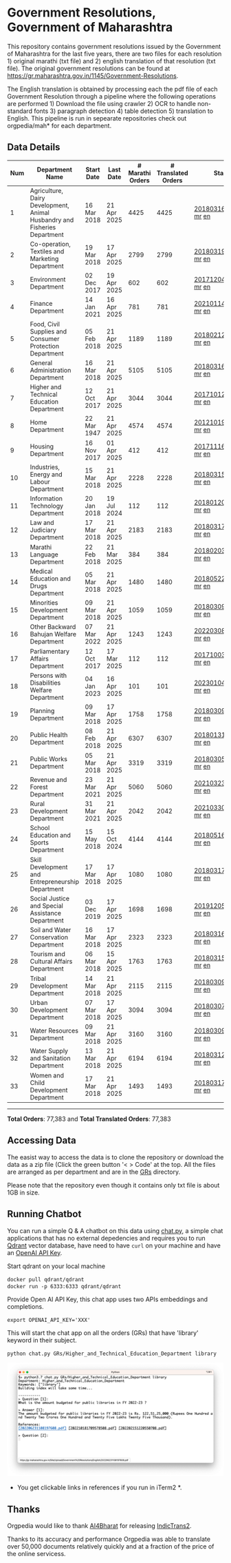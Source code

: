 # Government Resolutions, Government of Maharashtra

This repository contains government resolutions issued by the Government of Maharashtra for the last five years, there are two files for each resolution 1) original marathi (txt file) and 2) english translation of that resolution (txt file). The original government resolutions can be found at https://gr.maharashtra.gov.in/1145/Government-Resolutions.

The English translation is obtained by processing each the pdf file of each Government Resolution through a pipeline where the following operations are performed 1) Download the file using crawler 2) OCR to handle non-standard fonts 3) paragraph detection 4) table  detection 5) translation to English. This pipeline is run in sepearate repositories check out orgpedia/mah* for each department.


## Data Details

| Num | Department Name | Start Date | Last Date | # Marathi Orders | # Translated Orders | Starting Order | Last Order |
| --- | --------------- | ---------- | --------- | ---------------- | ------------------- | -------------- | ---------- |
| 1 | Agriculture, Dairy Development, Animal Husbandry and Fisheries Department | 16 Mar 2018 | 21 Apr 2025 | 4425 | 4425 | [201803161624182101.pdf](https://gr.maharashtra.gov.in/Site/Upload/Government%20Resolutions/English/201803161624182101.pdf) [mr](GRs/Agriculture,_Dairy_Development,_Animal_Husbandry_and_Fisheries_Department/201803161624182101.pdf.mr.txt) [en](GRs/Agriculture,_Dairy_Development,_Animal_Husbandry_and_Fisheries_Department/201803161624182101.pdf.en.txt) | [202504211748187701.pdf](https://gr.maharashtra.gov.in/Site/Upload/Government%20Resolutions/English/202504211748187701.pdf) [mr](GRs/Agriculture,_Dairy_Development,_Animal_Husbandry_and_Fisheries_Department/202504211748187701.pdf.mr.txt) [en](GRs/Agriculture,_Dairy_Development,_Animal_Husbandry_and_Fisheries_Department/202504211748187701.pdf.en.txt) |
| 2 | Co-operation, Textiles and Marketing Department | 19 Mar 2018 | 17 Apr 2025 | 2799 | 2799 | [201803191257576702.pdf](https://gr.maharashtra.gov.in/Site/Upload/Government%20Resolutions/English/201803191257576702.pdf) [mr](GRs/Co-operation,_Textiles_and_Marketing_Department/201803191257576702.pdf.mr.txt) [en](GRs/Co-operation,_Textiles_and_Marketing_Department/201803191257576702.pdf.en.txt) | [202504171251016802.pdf](https://gr.maharashtra.gov.in/Site/Upload/Government%20Resolutions/English/202504171251016802.pdf) [mr](GRs/Co-operation,_Textiles_and_Marketing_Department/202504171251016802.pdf.mr.txt) [en](GRs/Co-operation,_Textiles_and_Marketing_Department/202504171251016802.pdf.en.txt) |
| 3 | Environment Department | 02 Dec 2017 | 19 Apr 2025 | 602 | 602 | [201712041147216904.pdf](https://gr.maharashtra.gov.in/Site/Upload/Government%20Resolutions/English/201712041147216904.pdf) [mr](GRs/Environment_Department/201712041147216904.pdf.mr.txt) [en](GRs/Environment_Department/201712041147216904.pdf.en.txt) | [202504191622441904.pdf](https://gr.maharashtra.gov.in/Site/Upload/Government%20Resolutions/English/202504191622441904.pdf) [mr](GRs/Environment_Department/202504191622441904.pdf.mr.txt) [en](GRs/Environment_Department/202504191622441904.pdf.en.txt) |
| 4 | Finance Department | 14 Jan 2021 | 16 Apr 2025 | 781 | 781 | [202101141237329905.pdf](https://gr.maharashtra.gov.in/Site/Upload/Government%20Resolutions/English/202101141237329905.pdf) [mr](GRs/Finance_Department/202101141237329905.pdf.mr.txt) [en](GRs/Finance_Department/202101141237329905.pdf.en.txt) | [202504161517537805.pdf](https://gr.maharashtra.gov.in/Site/Upload/Government%20Resolutions/English/202504161517537805.pdf) [mr](GRs/Finance_Department/202504161517537805.pdf.mr.txt) [en](GRs/Finance_Department/202504161517537805.pdf.en.txt) |
| 5 | Food, Civil Supplies and Consumer Protection Department | 05 Feb 2018 | 21 Apr 2025 | 1189 | 1189 | [201802121244545806.pdf](https://gr.maharashtra.gov.in/Site/Upload/Government%20Resolutions/English/201802121244545806.pdf) [mr](GRs/Food,_Civil_Supplies_and_Consumer_Protection_Department/201802121244545806.pdf.mr.txt) [en](GRs/Food,_Civil_Supplies_and_Consumer_Protection_Department/201802121244545806.pdf.en.txt) | [202504211151173606.pdf](https://gr.maharashtra.gov.in/Site/Upload/Government%20Resolutions/English/202504211151173606.pdf) [mr](GRs/Food,_Civil_Supplies_and_Consumer_Protection_Department/202504211151173606.pdf.mr.txt) [en](GRs/Food,_Civil_Supplies_and_Consumer_Protection_Department/202504211151173606.pdf.en.txt) |
| 6 | General Administration Department | 16 Mar 2018 | 21 Apr 2025 | 5105 | 5105 | [201803161224022707.pdf](https://gr.maharashtra.gov.in/Site/Upload/Government%20Resolutions/English/201803161224022707.pdf) [mr](GRs/General_Administration_Department/201803161224022707.pdf.mr.txt) [en](GRs/General_Administration_Department/201803161224022707.pdf.en.txt) | [202504211813060807.pdf](https://gr.maharashtra.gov.in/Site/Upload/Government%20Resolutions/English/202504211813060807...pdf) [mr](GRs/General_Administration_Department/202504211813060807.pdf.mr.txt) [en](GRs/General_Administration_Department/202504211813060807.pdf.en.txt) |
| 7 | Higher and Technical Education Department | 12 Oct 2017 | 21 Apr 2025 | 3044 | 3044 | [201710121514029708.pdf](https://gr.maharashtra.gov.in/Site/Upload/Government%20Resolutions/English/201710121514029708.pdf) [mr](GRs/Higher_and_Technical_Education_Department/201710121514029708.pdf.mr.txt) [en](GRs/Higher_and_Technical_Education_Department/201710121514029708.pdf.en.txt) | [202504211738009708.pdf](https://gr.maharashtra.gov.in/Site/Upload/Government%20Resolutions/English/202504211738009708.pdf) [mr](GRs/Higher_and_Technical_Education_Department/202504211738009708.pdf.mr.txt) [en](GRs/Higher_and_Technical_Education_Department/202504211738009708.pdf.en.txt) |
| 8 | Home Department | 22 Mar 1947 | 21 Apr 2025 | 4574 | 4574 | [201210191648552129.pdf](https://gr.maharashtra.gov.in/Site/Upload/Government%20Resolutions/English/201210191648552129.pdf) [mr](GRs/Home_Department/201210191648552129.pdf.mr.txt) [en](GRs/Home_Department/201210191648552129.pdf.en.txt) | [202504211818365229.pdf](https://gr.maharashtra.gov.in/Site/Upload/Government%20Resolutions/English/202504211818365229.pdf) [mr](GRs/Home_Department/202504211818365229.pdf.mr.txt) [en](GRs/Home_Department/202504211818365229.pdf.en.txt) |
| 9 | Housing Department | 16 Nov 2017 | 01 Apr 2025 | 412 | 412 | [201711161447076609.pdf](https://gr.maharashtra.gov.in/Site/Upload/Government%20Resolutions/English/201711161447076609.pdf) [mr](GRs/Housing_Department/201711161447076609.pdf.mr.txt) [en](GRs/Housing_Department/201711161447076609.pdf.en.txt) | [202504011551585009.pdf](https://gr.maharashtra.gov.in/Site/Upload/Government%20Resolutions/English/202504011551585009.pdf) [mr](GRs/Housing_Department/202504011551585009.pdf.mr.txt) [en](GRs/Housing_Department/202504011551585009.pdf.en.txt) |
| 10 | Industries, Energy and Labour Department | 15 Mar 2018 | 21 Apr 2025 | 2228 | 2228 | [201803151204055010.pdf](https://gr.maharashtra.gov.in/Site/Upload/Government%20Resolutions/English/201803151204055010.pdf) [mr](GRs/Industries,_Energy_and_Labour_Department/201803151204055010.pdf.mr.txt) [en](GRs/Industries,_Energy_and_Labour_Department/201803151204055010.pdf.en.txt) | [202504211520585010.pdf](https://gr.maharashtra.gov.in/Site/Upload/Government%20Resolutions/English/202504211520585010.pdf) [mr](GRs/Industries,_Energy_and_Labour_Department/202504211520585010.pdf.mr.txt) [en](GRs/Industries,_Energy_and_Labour_Department/202504211520585010.pdf.en.txt) |
| 11 | Information Technology Department | 20 Jan 2018 | 19 Jul 2024 | 112 | 112 | [201801201843024511.pdf](https://gr.maharashtra.gov.in/Site/Upload/Government%20Resolutions/English/201801201843024511.pdf) [mr](GRs/Information_Technology_Department/201801201843024511.pdf.mr.txt) [en](GRs/Information_Technology_Department/201801201843024511.pdf.en.txt) | [202407191742379111.pdf](https://gr.maharashtra.gov.in/Site/Upload/Government%20Resolutions/English/202407191742379111.pdf) [mr](GRs/Information_Technology_Department/202407191742379111.pdf.mr.txt) [en](GRs/Information_Technology_Department/202407191742379111.pdf.en.txt) |
| 12 | Law and Judiciary Department | 17 Mar 2018 | 21 Apr 2025 | 2183 | 2183 | [201803171129290212.pdf](https://gr.maharashtra.gov.in/Site/Upload/Government%20Resolutions/English/201803171129290212.pdf) [mr](GRs/Law_and_Judiciary_Department/201803171129290212.pdf.mr.txt) [en](GRs/Law_and_Judiciary_Department/201803171129290212.pdf.en.txt) | [202504211856346612.pdf](https://gr.maharashtra.gov.in/Site/Upload/Government%20Resolutions/English/202504211856346612.pdf) [mr](GRs/Law_and_Judiciary_Department/202504211856346612.pdf.mr.txt) [en](GRs/Law_and_Judiciary_Department/202504211856346612.pdf.en.txt) |
| 13 | Marathi Language Department | 22 Feb 2018 | 21 Mar 2025 | 384 | 384 | [201802031549154233.pdf](https://gr.maharashtra.gov.in/Site/Upload/Government%20Resolutions/English/201802031549154233.pdf) [mr](GRs/Marathi_Language_Department/201802031549154233.pdf.mr.txt) [en](GRs/Marathi_Language_Department/201802031549154233.pdf.en.txt) | [202503211701294433.pdf](https://gr.maharashtra.gov.in/Site/Upload/Government%20Resolutions/English/202503211701294433.pdf) [mr](GRs/Marathi_Language_Department/202503211701294433.pdf.mr.txt) [en](GRs/Marathi_Language_Department/202503211701294433.pdf.en.txt) |
| 14 | Medical Education and Drugs Department | 05 Mar 2018 | 21 Apr 2025 | 1480 | 1480 | [201805221424292513.pdf](https://gr.maharashtra.gov.in/Site/Upload/Government%20Resolutions/English/201805221424292513.pdf) [mr](GRs/Medical_Education_and_Drugs_Department/201805221424292513.pdf.mr.txt) [en](GRs/Medical_Education_and_Drugs_Department/201805221424292513.pdf.en.txt) | [202504211208486613.pdf](https://gr.maharashtra.gov.in/Site/Upload/Government%20Resolutions/English/202504211208486613.pdf) [mr](GRs/Medical_Education_and_Drugs_Department/202504211208486613.pdf.mr.txt) [en](GRs/Medical_Education_and_Drugs_Department/202504211208486613.pdf.en.txt) |
| 15 | Minorities Development Department | 09 Mar 2018 | 21 Apr 2025 | 1059 | 1059 | [201803091218355314.pdf](https://gr.maharashtra.gov.in/Site/Upload/Government%20Resolutions/English/201803091218355314.pdf) [mr](GRs/Minorities_Development_Department/201803091218355314.pdf.mr.txt) [en](GRs/Minorities_Development_Department/201803091218355314.pdf.en.txt) | [202504211505228914.pdf](https://gr.maharashtra.gov.in/Site/Upload/Government%20Resolutions/English/202504211505228914.pdf) [mr](GRs/Minorities_Development_Department/202504211505228914.pdf.mr.txt) [en](GRs/Minorities_Development_Department/202504211505228914.pdf.en.txt) |
| 16 | Other Backward Bahujan Welfare Department | 07 Mar 2022 | 21 Apr 2025 | 1243 | 1243 | [202203081752439334.pdf](https://gr.maharashtra.gov.in/Site/Upload/Government%20Resolutions/English/202203081752439334.pdf) [mr](GRs/Other_Backward_Bahujan_Welfare_Department/202203081752439334.pdf.mr.txt) [en](GRs/Other_Backward_Bahujan_Welfare_Department/202203081752439334.pdf.en.txt) | [202504211451088534.pdf](https://gr.maharashtra.gov.in/Site/Upload/Government%20Resolutions/English/202504211451088534.pdf) [mr](GRs/Other_Backward_Bahujan_Welfare_Department/202504211451088534.pdf.mr.txt) [en](GRs/Other_Backward_Bahujan_Welfare_Department/202504211451088534.pdf.en.txt) |
| 17 | Parliamentary Affairs Department | 12 Oct 2017 | 17 Mar 2025 | 112 | 112 | [201710031642378615.pdf](https://gr.maharashtra.gov.in/Site/Upload/Government%20Resolutions/English/201710031642378615.pdf) [mr](GRs/Parliamentary_Affairs_Department/201710031642378615.pdf.mr.txt) [en](GRs/Parliamentary_Affairs_Department/201710031642378615.pdf.en.txt) | [202503171104518215.pdf](https://gr.maharashtra.gov.in/Site/Upload/Government%20Resolutions/English/202503171104518215.pdf) [mr](GRs/Parliamentary_Affairs_Department/202503171104518215.pdf.mr.txt) [en](GRs/Parliamentary_Affairs_Department/202503171104518215.pdf.en.txt) |
| 18 | Persons with Disabilities Welfare Department | 04 Jan 2023 | 16 Apr 2025 | 101 | 101 | [202301041906309635.pdf](https://gr.maharashtra.gov.in/Site/Upload/Government%20Resolutions/English/202301041906309635.pdf) [mr](GRs/Persons_with_Disabilities_Welfare_Department/202301041906309635.pdf.mr.txt) [en](GRs/Persons_with_Disabilities_Welfare_Department/202301041906309635.pdf.en.txt) | [202504161612029335.pdf](https://gr.maharashtra.gov.in/Site/Upload/Government%20Resolutions/English/202504161612029335.pdf) [mr](GRs/Persons_with_Disabilities_Welfare_Department/202504161612029335.pdf.mr.txt) [en](GRs/Persons_with_Disabilities_Welfare_Department/202504161612029335.pdf.en.txt) |
| 19 | Planning Department | 09 Mar 2018 | 17 Apr 2025 | 1758 | 1758 | [201803091441032716.pdf](https://gr.maharashtra.gov.in/Site/Upload/Government%20Resolutions/English/201803091441032716.pdf) [mr](GRs/Planning_Department/201803091441032716.pdf.mr.txt) [en](GRs/Planning_Department/201803091441032716.pdf.en.txt) | [202504171543366916.pdf](https://gr.maharashtra.gov.in/Site/Upload/Government%20Resolutions/English/202504171543366916.pdf) [mr](GRs/Planning_Department/202504171543366916.pdf.mr.txt) [en](GRs/Planning_Department/202504171543366916.pdf.en.txt) |
| 20 | Public Health Department | 08 Feb 2018 | 21 Apr 2025 | 6307 | 6307 | [201801311722275417.pdf](https://gr.maharashtra.gov.in/Site/Upload/Government%20Resolutions/English/201801311722275417.pdf) [mr](GRs/Public_Health_Department/201801311722275417.pdf.mr.txt) [en](GRs/Public_Health_Department/201801311722275417.pdf.en.txt) | [202504211344500717.pdf](https://gr.maharashtra.gov.in/Site/Upload/Government%20Resolutions/English/202504211344500717.pdf) [mr](GRs/Public_Health_Department/202504211344500717.pdf.mr.txt) [en](GRs/Public_Health_Department/202504211344500717.pdf.en.txt) |
| 21 | Public Works Department | 05 Mar 2018 | 21 Apr 2025 | 3319 | 3319 | [201803051515468118.pdf](https://gr.maharashtra.gov.in/Site/Upload/Government%20Resolutions/English/201803051515468118.pdf) [mr](GRs/Public_Works_Department/201803051515468118.pdf.mr.txt) [en](GRs/Public_Works_Department/201803051515468118.pdf.en.txt) | [202504211714376418.pdf](https://gr.maharashtra.gov.in/Site/Upload/Government%20Resolutions/English/202504211714376418.pdf) [mr](GRs/Public_Works_Department/202504211714376418.pdf.mr.txt) [en](GRs/Public_Works_Department/202504211714376418.pdf.en.txt) |
| 22 | Revenue and Forest Department | 23 Mar 2021 | 21 Apr 2025 | 5060 | 5060 | [202103231328393119.pdf](https://gr.maharashtra.gov.in/Site/Upload/Government%20Resolutions/English/202103231328393119.pdf) [mr](GRs/Revenue_and_Forest_Department/202103231328393119.pdf.mr.txt) [en](GRs/Revenue_and_Forest_Department/202103231328393119.pdf.en.txt) | [202504211852014719.pdf](https://gr.maharashtra.gov.in/Site/Upload/Government%20Resolutions/English/202504211852014719.pdf) [mr](GRs/Revenue_and_Forest_Department/202504211852014719.pdf.mr.txt) [en](GRs/Revenue_and_Forest_Department/202504211852014719.pdf.en.txt) |
| 23 | Rural Development Department | 31 Mar 2021 | 21 Apr 2025 | 2042 | 2042 | [202103301021181120.pdf](https://gr.maharashtra.gov.in/Site/Upload/Government%20Resolutions/English/202103301021181120.pdf) [mr](GRs/Rural_Development_Department/202103301021181120.pdf.mr.txt) [en](GRs/Rural_Development_Department/202103301021181120.pdf.en.txt) | [202504211136102020.pdf](https://gr.maharashtra.gov.in/Site/Upload/Government%20Resolutions/English/202504211136102020.pdf) [mr](GRs/Rural_Development_Department/202504211136102020.pdf.mr.txt) [en](GRs/Rural_Development_Department/202504211136102020.pdf.en.txt) |
| 24 | School Education and Sports Department | 15 May 2018 | 15 Oct 2024 | 4144 | 4144 | [201805161114241221.pdf](https://gr.maharashtra.gov.in/Site/Upload/Government%20Resolutions/English/201805161114241221.pdf) [mr](GRs/School_Education_and_Sports_Department/201805161114241221.pdf.mr.txt) [en](GRs/School_Education_and_Sports_Department/201805161114241221.pdf.en.txt) | [202410152127537021.pdf](https://gr.maharashtra.gov.in/Site/Upload/Government%20Resolutions/English/202410152127537021.pdf) [mr](GRs/School_Education_and_Sports_Department/202410152127537021.pdf.mr.txt) [en](GRs/School_Education_and_Sports_Department/202410152127537021.pdf.en.txt) |
| 25 | Skill Development and Entrepreneurship Department | 17 Mar 2018 | 17 Apr 2025 | 1080 | 1080 | [201803171322099003.pdf](https://gr.maharashtra.gov.in/Site/Upload/Government%20Resolutions/English/201803171322099003.pdf) [mr](GRs/Skill_Development_and_Entrepreneurship_Department/201803171322099003.pdf.mr.txt) [en](GRs/Skill_Development_and_Entrepreneurship_Department/201803171322099003.pdf.en.txt) | [202504171726389603.pdf](https://gr.maharashtra.gov.in/Site/Upload/Government%20Resolutions/English/202504171726389603.pdf) [mr](GRs/Skill_Development_and_Entrepreneurship_Department/202504171726389603.pdf.mr.txt) [en](GRs/Skill_Development_and_Entrepreneurship_Department/202504171726389603.pdf.en.txt) |
| 26 | Social Justice and Special Assistance Department | 03 Dec 2019 | 17 Apr 2025 | 1698 | 1698 | [201912051107011622.pdf](https://gr.maharashtra.gov.in/Site/Upload/Government%20Resolutions/English/201912051107011622.pdf) [mr](GRs/Social_Justice_and_Special_Assistance_Department/201912051107011622.pdf.mr.txt) [en](GRs/Social_Justice_and_Special_Assistance_Department/201912051107011622.pdf.en.txt) | [202504171624578122.pdf](https://gr.maharashtra.gov.in/Site/Upload/Government%20Resolutions/English/202504171624578122.pdf) [mr](GRs/Social_Justice_and_Special_Assistance_Department/202504171624578122.pdf.mr.txt) [en](GRs/Social_Justice_and_Special_Assistance_Department/202504171624578122.pdf.en.txt) |
| 27 | Soil and Water Conservation Department | 16 Mar 2018 | 17 Apr 2025 | 2323 | 2323 | [201803161247582426.pdf](https://gr.maharashtra.gov.in/Site/Upload/Government%20Resolutions/English/201803161247582426.pdf) [mr](GRs/Soil_and_Water_Conservation_Department/201803161247582426.pdf.mr.txt) [en](GRs/Soil_and_Water_Conservation_Department/201803161247582426.pdf.en.txt) | [202504171900593326.pdf](https://gr.maharashtra.gov.in/Site/Upload/Government%20Resolutions/English/202504171900593326.pdf) [mr](GRs/Soil_and_Water_Conservation_Department/202504171900593326.pdf.mr.txt) [en](GRs/Soil_and_Water_Conservation_Department/202504171900593326.pdf.en.txt) |
| 28 | Tourism and Cultural Affairs Department | 06 Mar 2018 | 15 Apr 2025 | 1763 | 1763 | [201803151055091823.pdf](https://gr.maharashtra.gov.in/Site/Upload/Government%20Resolutions/English/201803151055091823.pdf) [mr](GRs/Tourism_and_Cultural_Affairs_Department/201803151055091823.pdf.mr.txt) [en](GRs/Tourism_and_Cultural_Affairs_Department/201803151055091823.pdf.en.txt) | [202504151646150423.pdf](https://gr.maharashtra.gov.in/Site/Upload/Government%20Resolutions/English/202504151646150423.pdf) [mr](GRs/Tourism_and_Cultural_Affairs_Department/202504151646150423.pdf.mr.txt) [en](GRs/Tourism_and_Cultural_Affairs_Department/202504151646150423.pdf.en.txt) |
| 29 | Tribal Development Department | 14 Mar 2018 | 21 Apr 2025 | 2115 | 2115 | [201803091105184924.pdf](https://gr.maharashtra.gov.in/Site/Upload/Government%20Resolutions/English/201803091105184924.pdf) [mr](GRs/Tribal_Development_Department/201803091105184924.pdf.mr.txt) [en](GRs/Tribal_Development_Department/201803091105184924.pdf.en.txt) | [202504211209106124.pdf](https://gr.maharashtra.gov.in/Site/Upload/Government%20Resolutions/English/202504211209106124.pdf) [mr](GRs/Tribal_Development_Department/202504211209106124.pdf.mr.txt) [en](GRs/Tribal_Development_Department/202504211209106124.pdf.en.txt) |
| 30 | Urban Development Department | 07 Mar 2018 | 17 Apr 2025 | 3094 | 3094 | [201803071203178325.pdf](https://gr.maharashtra.gov.in/Site/Upload/Government%20Resolutions/English/201803071203178325.pdf) [mr](GRs/Urban_Development_Department/201803071203178325.pdf.mr.txt) [en](GRs/Urban_Development_Department/201803071203178325.pdf.en.txt) | [202504171711264125.pdf](https://gr.maharashtra.gov.in/Site/Upload/Government%20Resolutions/English/202504171711264125.pdf) [mr](GRs/Urban_Development_Department/202504171711264125.pdf.mr.txt) [en](GRs/Urban_Development_Department/202504171711264125.pdf.en.txt) |
| 31 | Water Resources Department | 09 Mar 2018 | 21 Apr 2025 | 3160 | 3160 | [201803091034435527.pdf](https://gr.maharashtra.gov.in/Site/Upload/Government%20Resolutions/English/201803091034435527.pdf) [mr](GRs/Water_Resources_Department/201803091034435527.pdf.mr.txt) [en](GRs/Water_Resources_Department/201803091034435527.pdf.en.txt) | [202504211805594127.pdf](https://gr.maharashtra.gov.in/Site/Upload/Government%20Resolutions/English/202504211805594127.pdf) [mr](GRs/Water_Resources_Department/202504211805594127.pdf.mr.txt) [en](GRs/Water_Resources_Department/202504211805594127.pdf.en.txt) |
| 32 | Water Supply and Sanitation Department | 13 Mar 2018 | 21 Apr 2025 | 6194 | 6194 | [201803121414108428.pdf](https://gr.maharashtra.gov.in/Site/Upload/Government%20Resolutions/English/201803121414108428.pdf) [mr](GRs/Water_Supply_and_Sanitation_Department/201803121414108428.pdf.mr.txt) [en](GRs/Water_Supply_and_Sanitation_Department/201803121414108428.pdf.en.txt) | [202504211148277728.pdf](https://gr.maharashtra.gov.in/Site/Upload/Government%20Resolutions/English/202504211148277728.pdf) [mr](GRs/Water_Supply_and_Sanitation_Department/202504211148277728.pdf.mr.txt) [en](GRs/Water_Supply_and_Sanitation_Department/202504211148277728.pdf.en.txt) |
| 33 | Women and Child Development Department | 17 Mar 2018 | 21 Apr 2025 | 1493 | 1493 | [201803171539444330.pdf](https://gr.maharashtra.gov.in/Site/Upload/Government%20Resolutions/English/201803171539444330.pdf) [mr](GRs/Women_and_Child_Development_Department/201803171539444330.pdf.mr.txt) [en](GRs/Women_and_Child_Development_Department/201803171539444330.pdf.en.txt) | [202504211440084230.pdf](https://gr.maharashtra.gov.in/Site/Upload/Government%20Resolutions/English/202504211440084230.pdf) [mr](GRs/Women_and_Child_Development_Department/202504211440084230.pdf.mr.txt) [en](GRs/Women_and_Child_Development_Department/202504211440084230.pdf.en.txt) |
----------------------------------------------------------------------------------------------------

**Total Orders**: 77,383 and **Total Translated Orders**: 77,383
## Accessing Data

The easist way to access the data is to clone the repository or download the data as a zip file (Click the green button '< > Code' at the top. All the files are arranged as per department and are in the [GRs](GRs) directory.

Please note that the repository even though it contains only txt file is about 1GB in size.

## Running Chatbot

You can run a simple Q & A chatbot on this data using [chat.py](chat.py), a simple chat applications that has no external depedencies and requires you to run [Qdrant](https://qdrant.tech/) vector database, have need to have `curl` on your machine and have an [OpenAI API Key](https://help.openai.com/en/articles/4936850-where-do-i-find-my-secret-api-key).

Start qdrant on your local machine
```shell
docker pull qdrant/qdrant
docker run -p 6333:6333 qdrant/qdrant
```

Provide Open AI API Key, this chat app uses two APIs embeddings and completions.
```shell
export OPENAI_API_KEY='XXX'
```

This will start the chat app on all the orders (GRs) that have 'library' keyword in their subject.

```shell
python chat.py GRs/Higher_and_Technical_Education_Department library
```

![screenshot of running chat.py](screenshot.png)

* You get clickable links in references if you run in iTerm2 *.

## Thanks

Orgpedia would like to thank [AI4Bharat](https://ai4bharat.iitm.ac.in/) for releasing [IndicTrans2](https://github.com/AI4Bharat/IndicTrans2).

Thanks to its accuracy and performance Orgpedia was able to translate over 50,000 documents relatively quickly and at a fraction of the price of the online servicess.

